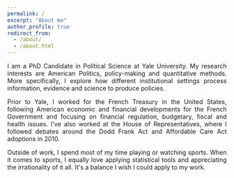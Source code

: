 ```yaml
---
permalink: /
excerpt: "About me"
author_profile: true
redirect_from: 
  - /about/
  - /about.html
---
```


<div style="text-align: justify">  

I am a PhD Candidate in Political Science at Yale University. My research interests are American Politics, policy-making and quantitative methods. More specifically, I explore how different institutional settings process information, evidence and science to produce policies. 

Prior to Yale, I worked for the French Treasury in the United States, following American economic and financial developments for the French Government and focusing on financial regulation, budgetary, fiscal and health issues. I’ve also worked at the House of Representatives, where I followed debates around the Dodd Frank Act and Affordable Care Act adoptions in 2010.

Outside of work, I spend most of my time playing or watching sports. When it comes to sports, I equally love applying statistical tools and appreciating the irrationality of it all. It's a balance I wish I could apply to my work.

</div>


